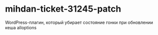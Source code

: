 # mihdan-ticket-31245-patch
WordPress-плагин, который убирает состояние гонки при обновлении кеша alloptions
